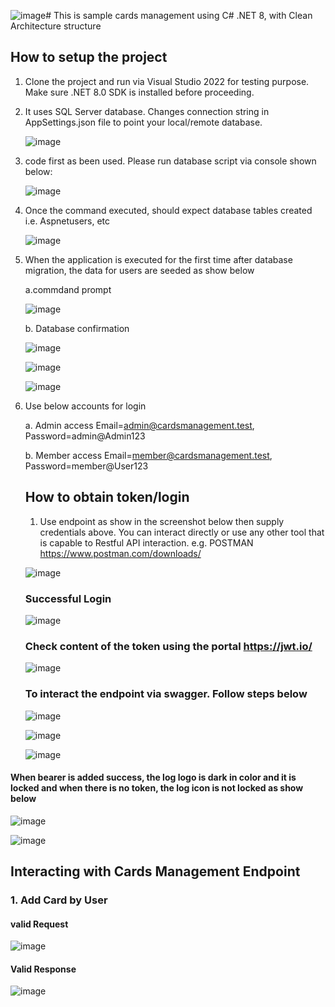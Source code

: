 ![image](https://github.com/KIPROTICHK/CardsManagement/assets/11135927/701491fc-1c46-466e-877d-27465a1d6574)# This is sample cards management using C# .NET 8, with Clean Architecture structure

## How to setup the project
1. Clone the project and run via Visual Studio 2022 for testing purpose. Make sure .NET 8.0 SDK is installed before proceeding.
2. It uses SQL Server database. Changes connection string in AppSettings.json file to point your local/remote database.

    ![image](https://github.com/KIPROTICHK/CardsManagement/assets/11135927/831016ae-3582-4ec7-bc37-c3573179bccd)

4. code first as been used. Please run database script via console shown below:
   
    ![image](https://github.com/KIPROTICHK/CardsManagement/assets/11135927/dddea23e-434c-4204-946b-a8357845f242)

5. Once the command executed, should expect database tables created i.e. Aspnetusers, etc

    ![image](https://github.com/KIPROTICHK/CardsManagement/assets/11135927/1d518ff7-9ace-4236-a047-6c168b8aef21)

 
6. When the application is executed for the first time after database migration, the data for users are seeded as show below

   a.commdand prompt
   
      ![image](https://github.com/KIPROTICHK/CardsManagement/assets/11135927/d8c2495f-f68c-4e5b-ba54-69a523741e66)


    b. Database confirmation
   
   
      ![image](https://github.com/KIPROTICHK/CardsManagement/assets/11135927/00840c63-438f-41bc-ab00-d5ebac3ddab8)
   
      ![image](https://github.com/KIPROTICHK/CardsManagement/assets/11135927/7d9750c2-cd11-420f-8199-f5cad221c4c5)
   
      ![image](https://github.com/KIPROTICHK/CardsManagement/assets/11135927/01282592-5c04-4c12-b6ca-9b81e11d8783)

   
7. Use below accounts for login
   
   a. Admin access  Email=admin@cardsmanagement.test, Password=admin@Admin123
   
   b. Member access  Email=member@cardsmanagement.test, Password=member@User123
  



    ## How to obtain token/login
     1. Use endpoint as show in the screenshot below then supply credentials above. You can interact directly or use any other tool that is capable to Restful API interaction. e.g. POSTMAN     https://www.postman.com/downloads/ 

      ![image](https://github.com/KIPROTICHK/CardsManagement/assets/11135927/1087e46f-a1f1-4844-8353-113fd95624c2)

    ### Successful Login
     ![image](https://github.com/KIPROTICHK/CardsManagement/assets/11135927/234e9192-dabe-450f-aa95-107038874870)

    ### Check content of the token using the portal https://jwt.io/

     ![image](https://github.com/KIPROTICHK/CardsManagement/assets/11135927/6f36a40a-3dce-44cb-9f79-688a4617a934)

    ### To interact the endpoint via swagger. Follow steps below
     
     ![image](https://github.com/KIPROTICHK/CardsManagement/assets/11135927/29abe724-86e0-44ef-b5b2-e717ebeebadc)


     ![image](https://github.com/KIPROTICHK/CardsManagement/assets/11135927/f87dc057-6f56-4f6c-ad30-136de2057252)

     ![image](https://github.com/KIPROTICHK/CardsManagement/assets/11135927/c3847a7a-8a0f-45a2-bef4-9d9b5c144dc9)


#### When bearer is added success, the log logo is dark in color and it is <b>locked</b> and when there is <b>no token, the log icon is not locked</b> as show below

![image](https://github.com/KIPROTICHK/CardsManagement/assets/11135927/fd203a88-7bff-4f71-a32e-0d62100ac8bd)

![image](https://github.com/KIPROTICHK/CardsManagement/assets/11135927/a1c01b42-49f1-461f-8fcc-0bfafd502034)


## Interacting with Cards Management Endpoint



### 1. Add Card by User

#### valid Request
   ![image](https://github.com/KIPROTICHK/CardsManagement/assets/11135927/82ed5ad2-ccd4-41e0-ae1c-21fed1913a11)

   
 
 #### Valid Response
  ![image](https://github.com/KIPROTICHK/CardsManagement/assets/11135927/c59b82a1-46f5-423e-ae10-ba52a8879a07)
   

